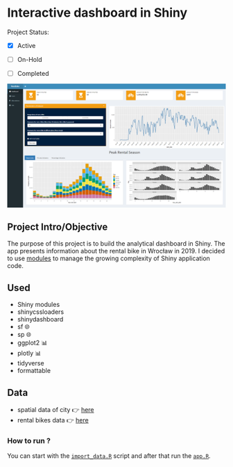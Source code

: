 # **Interactive dashboard in Shiny**

Project Status: 

- [x] Active
- [ ] On-Hold
- [ ] Completed


![In Progress](helpers/app_in_progress/Screenshot_app.png)


## Project Intro/Objective

The purpose of this project is to build the analytical dashboard in Shiny.
The app presents information about the rental bike in Wrocław in 2019. I decided to use [modules](https://github.com/MonikaKonarska/shiny-dashboard/tree/master/modules) to manage the growing complexity of Shiny application code.


## Used 

- Shiny modules  
- shinycssloaders   
- shinydashboard   
- sf :globe_with_meridians:
- sp :globe_with_meridians:
- ggplot2 :bar_chart:
- plotly :bar_chart:
- tidyverse
- formattable


## Data

- spatial data of city :point_right: [here](https://geoportal.wroclaw.pl/osiedla/)   
- rental bikes data :point_right:  [here](https://www.wroclaw.pl/open-data/dataset/przejazdy-wroclawskiego-roweru-miejskiego-archiwalne)   



### How to run ?
You can start with the [`import_data.R`](https://github.com/MonikaKonarska/shiny-dashboard/blob/master/data/import_data.R) script and after that run the [`app.R`](https://github.com/MonikaKonarska/shiny-dashboard/blob/master/app.R).
